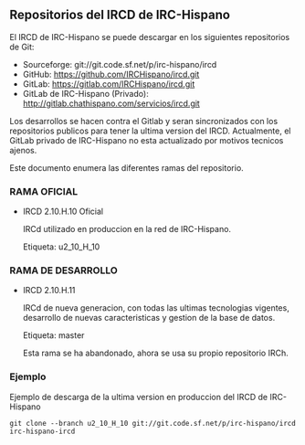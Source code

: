 Repositorios del IRCD de IRC-Hispano
------------------------------------

El IRCD de IRC-Hispano se puede descargar en los siguientes repositorios de Git:

- Sourceforge: git://git.code.sf.net/p/irc-hispano/ircd
- GitHub: https://github.com/IRCHispano/ircd.git
- GitLab: https://gitlab.com/IRCHispano/ircd.git
- GitLab de IRC-Hispano (Privado): http://gitlab.chathispano.com/servicios/ircd.git

Los desarrollos se hacen contra el Gitlab y seran sincronizados con los
repositorios publicos para tener la ultima version del IRCD.
Actualmente, el GitLab privado de IRC-Hispano no esta actualizado por motivos tecnicos ajenos.


Este documento enumera las diferentes ramas del repositorio.


### RAMA OFICIAL

 * IRCD 2.10.H.10 Oficial

   IRCd utilizado en produccion en la red de IRC-Hispano.

   Etiqueta: u2_10_H_10




### RAMA DE DESARROLLO

 * IRCD 2.10.H.11

   IRCd de nueva generacion, con todas las ultimas tecnologias vigentes,
   desarrollo de nuevas caracteristicas y gestion de la base de datos.

   Etiqueta: master
   
   Esta rama se ha abandonado, ahora se usa su propio repositorio IRCh.



### Ejemplo

Ejemplo de descarga de la ultima version en produccion del IRCD de IRC-Hispano

`git clone --branch u2_10_H_10 git://git.code.sf.net/p/irc-hispano/ircd irc-hispano-ircd`
